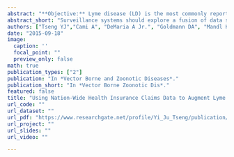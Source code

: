 ```yaml
---
abstract: "**Objective:** Lyme disease (LD) is the most commonly reported tick-borne illness in North America. To improve LD surveillance, we explored claims data as an adjunct data source for monitoring trends in Lyme disease incidence. **Methods:** We retrospectively analyzed claims from a nationwide US health insurance plan, identifying patients with newly diagnosed LD in 13 high-prevalence states over two time periods, 2004-2006 and 2010-2012. **Results:** The average LD case incidence as estimated by using claims data in 2010-2012 (75.67 per 100,000 person-years, n = 3474) was 1.50 times higher than 2004-2006 (50.25 per 100,000 person-years, n = 1965) (p < 0.001) and higher than incidence reported by the states to the Centers for Disease Control and Prevention. Among the 13 highest-prevalence states, there were 11 states with increased LD incidence over time. **Conclusions:** Surveillance systems should explore a fusion of data sources, including payer claims that appear to be highly sensitive with limitations, with electronic laboratory data that afford high specificity, but appear to miss cases."
abstract_short: "Surveillance systems should explore a fusion of data sources, including payer claims that appear to be highly sensitive with limitations, with electronic laboratory data that afford high specificity, but appear to miss cases."
authors: ["Tseng YJ","Cami A", "DeMaria A Jr.", "Goldmann DA", "Mandl KD"]
date: "2015-09-18"
image:
  caption: ''
  focal_point: ""
  preview_only: false
math: true
publication_types: ["2"]
publication: "In *Vector Borne and Zoonotic Diseases*."
publication_short: "In *Vector Borne Zoonotic Dis*."
featured: false
title: "Using Nation-Wide Health Insurance Claims Data to Augment Lyme Disease Surveillance"
url_code: ""
url_dataset: ""
url_pdf: "https://www.researchgate.net/profile/Yi_Ju_Tseng/publication/282128318_Using_Nation-Wide_Health_Insurance_Claims_Data_to_Augment_Lyme_Disease_Surveillance/links/57d6c2fb08ae0c0081ea7372/Using-Nation-Wide-Health-Insurance-Claims-Data-to-Augment-Lyme-Disease-Surveillance.pdf?_iepl%5BhomeFeedViewId%5D=o7dxEI5CCEOxJhW02oR3MwC5&_iepl%5Bcontexts%5D%5B0%5D=pcfhf&_iepl%5BinteractionType%5D=publicationDownload&origin=publication_detail&ev=pub_int_prw_xdl&msrp=RVTZWkdG7uXjSQZQ48dQCoLNOQ1vehPIYZUYT8UxvBy1KNzFAo-GtW1VvjG5gj_3lgUSgnLfEGbdC2YYplKsKQhSfh8sn_mbg8mnMdBM7i_NDpE5MgX2a5KX.HtRMWkjOteFxyQ2Voz4tUlYBR8Dd_sobrMVNU6KKFLxy7iW8hbhAZ3Cqe0eOzx3FuV3lYQTSM6kucoJkCvBwdPgTl_2DbW9boSIrgQ.kHAuinKJ3KYRS4sLq3XQo2zcrZe6o7ymJOG16fW6bgtgyxIdqeQ4t1lh6hGoa1D6DsF-ssZpgcb-IhEMu2wcteWZHt_W1dY07l4ITA.CfnJiq74nRTEbmNvZUms5lFJfE4I_MNqxAYcKRPu22Tx5vjlS74PEDIV7AKOFP7qXRjT2DnNhjBFjiGbWmMys66dcxdkryfhu5A8hQ"
url_project: ""
url_slides: ""
url_video: ""

---
```

